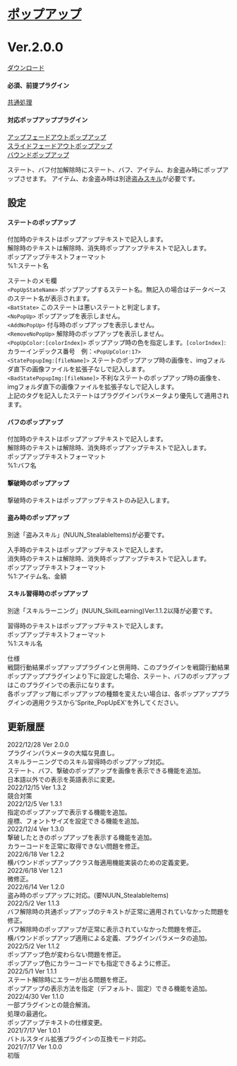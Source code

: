 # [ポップアップ](https://raw.githubusercontent.com/nuun888/MZ/master/NUUN_popUp.js)
# Ver.2.0.0
[ダウンロード](https://raw.githubusercontent.com/nuun888/MZ/master/NUUN_popUp.js)
#### 必須、前提プラグイン
[共通処理](https://github.com/nuun888/MZ/blob/master/README/Base.md)  
#### 対応ポップアッププラグイン
[アップフェードアウトポップアップ](https://github.com/nuun888/MZ/blob/master/README/UpFadeoutPopup.md)  
[スライドフェードアウトポップアップ](https://github.com/nuun888/MZ/blob/master/README/SlideFadeoutPopup.md)  
[バウンドポップアップ](https://github.com/nuun888/MZ/blob/master/README/LateralBoundPopUp.md)  

ステート、バフ付加解除時にステート、バフ、アイテム、お金盗み時にポップアップさせます。
アイテム、お金盗み時は別途[盗みスキル](https://github.com/nuun888/MZ/blob/master/README/StealableItems.md)が必要です。

## 設定
#### ステートのポップアップ
付加時のテキストはポップアップテキストで記入します。  
解除時のテキストは解除時、消失時ポップアップテキストで記入します。  
ポップアップテキストフォーマット  
%1:ステート名  

ステートのメモ欄  
`<PopUpStateName>` ポップアップするステート名。無記入の場合はデータベースのステート名が表示されます。  
`<BatState>` このステートは悪いステートと判定します。  
`<NoPopUp>` ポップアップを表示しません。  
`<AddNoPopUp>` 付与時のポップアップを表示しません。  
`<RemoveNoPopUp>` 解除時のポップアップを表示しません。  
`<PopUpColor:[colorIndex]>` ポップアップ時の色を指定します。`[colorIndex]`:カラーインデックス番号　例：`<PopUpColor:17>`  
`<StatePopupImg:[fileName]>` ステートのポップアップ時の画像を、imgフォルダ直下の画像ファイルを拡張子なしで記入します。  
`<BadStatePopupImg:[fileName]>` 不利なステートのポップアップ時の画像を、imgフォルダ直下の画像ファイルを拡張子なしで記入します。  
上記のタグを記入したステートはプラググインパラメータより優先して適用されます。  

#### バフのポップアップ
付加時のテキストはポップアップテキストで記入します。  
解除時のテキストは解除時、消失時ポップアップテキストで記入します。  
ポップアップテキストフォーマット  
%1:バフ名  

#### 撃破時のポップアップ
撃破時のテキストはポップアップテキストのみ記入します。  

#### 盗み時のポップアップ
別途「盗みスキル」(NUUN_StealableItems)が必要です。  

入手時のテキストはポップアップテキストで記入します。  
消失時のテキストは解除時、消失時ポップアップテキストで記入します。  
ポップアップテキストフォーマット  
%1:アイテム名、金額  

#### スキル習得時のポップアップ
別途「スキルラーニング」(NUUN_SkillLearning)Ver.1.1.2以降が必要です。  

習得時のテキストはポップアップテキストで記入します。  
ポップアップテキストフォーマット  
%1:スキル名  

仕様  
戦闘行動結果ポップアッププラグインと併用時、このプラグインを戦闘行動結果ポップアッププラグインより下に設定した場合、ステート、バフのポップアップはこのプラグインでの表示になります。  
各ポップアップ毎にポップアップの種類を変えたい場合は、各ポップアッププラグインの適用クラスから'Sprite_PopUpEX'を外してください。  

## 更新履歴
2022/12/28 Ver 2.0.0  
プラグインパラメータの大幅な見直し。  
スキルラーニングでのスキル習得時のポップアップ対応。  
ステート、バフ、撃破のポップアップを画像を表示できる機能を追加。  
日本語以外での表示を英語表示に変更。  
2022/12/15 Ver 1.3.2  
競合対策  
2022/12/5 Ver 1.3.1  
指定のポップアップで表示する機能を追加。  
座標、フォントサイズを設定できる機能を追加。  
2022/12/4 Ver 1.3.0  
撃破したときのポップアップを表示する機能を追加。  
カラーコードを正常に取得できない問題を修正。  
2022/6/18 Ver 1.2.2  
横バウンドポップアップクラス毎適用機能実装のための定義変更。  
2022/6/18 Ver 1.2.1  
微修正。  
2022/6/14 Ver 1.2.0  
盗み時のポップアップに対応。(要NUUN_StealableItems)  
2022/5/2 Ver 1.1.3  
バフ解除時の共通ポップアップのテキストが正常に適用されていなかった問題を修正。  
バフ解除時のポップアップが正常に表示されていなかった問題を修正。  
横バウンドポップアップ適用による定義、プラグインパラメータの追加。  
2022/5/2 Ver 1.1.2  
ポップアップ色が変わらない問題を修正。  
ポップアップ色にカラーコードでも指定できるように修正。  
2022/5/1 Ver 1.1.1  
ステート解除時にエラーが出る問題を修正。  
ポップアップの表示方法を指定（デフォルト、固定）できる機能を追加。  
2022/4/30 Ver 1.1.0  
一部プラグインとの競合解消。  
処理の最適化。  
ポップアップテキストの仕様変更。  
2021/7/17 Ver 1.0.1  
バトルスタイル拡張プラグインの互換モード対応。  
2021/7/17 Ver 1.0.0  
初版  

